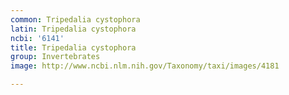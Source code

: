 ```yaml
---
common: Tripedalia cystophora
latin: Tripedalia cystophora
ncbi: '6141'
title: Tripedalia cystophora
group: Invertebrates
image: http://www.ncbi.nlm.nih.gov/Taxonomy/taxi/images/4181

---
```

